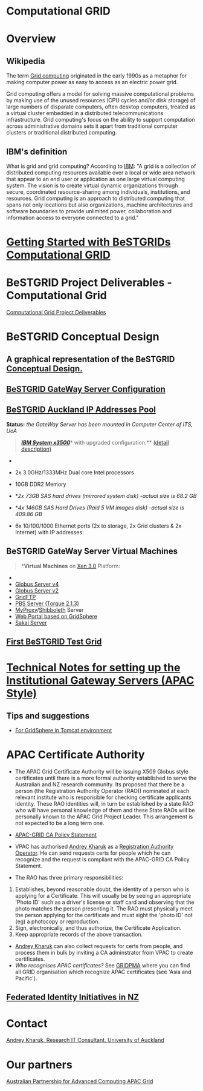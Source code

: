 # Computational GRID

# Overview

## Wikipedia

The term [Grid computing](http://en.wikipedia.org/wiki/Computational_Grid) originated in the early 1990s as a metaphor for making computer power as easy to access as an electric power grid.

Grid computing offers a model for solving massive computational problems by making use of the unused resources (CPU cycles and/or disk storage) of large numbers of disparate computers, often desktop computers, treated as a virtual cluster embedded in a distributed telecommunications infrastructure. Grid computing's focus on the ability to support computation across administrative domains sets it apart from traditional computer clusters or traditional distributed computing.

## IBM's definition

What is grid and grid computing? According to [IBM](http://www-128.ibm.com/developerworks/grid/library/gr-grid1/): "A grid is a collection of distributed computing resources available over a local or wide area network that appear to an end user or application as one large virtual computing system. The vision is to create virtual dynamic organizations through secure, coordinated resource-sharing among individuals, institutions, and resources. Grid computing is an approach to distributed computing that spans not only locations but also organizations, machine architectures and software boundaries to provide unlimited power, collaboration and information access to everyone connected to a grid."

# [Getting Started with BeSTGRIDs Computational GRID](/wiki/spaces/BeSTGRID/pages/3818228457)

# BeSTGRID Project Deliverables - Computational Grid

[Computational Grid Project Deliverables](/wiki/spaces/BeSTGRID/pages/3818228961)

# BeSTGRID Conceptual Design

## A graphical representation of the BeSTGRID [Conceptual Design.](/wiki/download/attachments/3818228944/BeSTGRID-Conceptual-Designv03.pdf?version=1&modificationDate=1539354288000&cacheVersion=1&api=v2)

## [BeSTGRID GateWay Server Configuration](https://reannz.atlassian.net/wiki/pages/createpage.action?spaceKey=BeSTGRID&title=The_GateWay_Configuration&linkCreation=true&fromPageId=3818228944) 

## [BeSTGRID Auckland IP Addresses Pool](/wiki/spaces/BeSTGRID/pages/3818228780) 

**Status:** *the GateWay Server has been mounted in Computer Center of ITS, UoA*

>  ***[IBM System x3500](http://www-03.ibm.com/systems/x/tower/x3500/index.html)**** with upgraded configuration:** [(detail description)](https://reannz.atlassian.net/wiki/pages/createpage.action?spaceKey=BeSTGRID&title=The_GateWay_Configuration&linkCreation=true&fromPageId=3818228944)

- 
- 2x 3.0GHz/1333MHz Dual core Intel processors
- 10GB DDR2 Memory
- **2x 73GB SAS hard drives (mirrored system disk) -*actual size is 68.2 GB**
- **4x 146GB SAS Hard Drives (Raid 5 VM images disk) -*actual size is 409.86 GB**
	
- 6x 10/100/1000 Ethernet ports (2x to storage, 2x Grid clusters & 2x Internet) with IP addresses:

## BeSTGRID GateWay Server Virtual Machines

>  ***Virtual Machines** on [Xen 3.0](http://www.xensource.com/products/xen/) Platform:

- 
- [Globus Server v4](http://www-unix.globus.org/toolkit/docs/4.0/)
- [Globus Server v2](http://www.globus.org/toolkit/docs/2.4/)
- [GridFTP](http://www-unix.globus.org/toolkit/docs/4.0/data/gridftp/)
- [PBS Server (Torque 2.1.3)](http://www.clusterresources.com/pages/products/torque-resource-manager.php)
- [MyProxy](http://grid.ncsa.uiuc.edu/myproxy/)/[Shibboleth](http://shibboleth.internet2.edu/) Server
- [Web Portal based on GridSphere](http://www.gridsphere.org/gridsphere/gridsphere?cid=2)
- [Sakai Server](http://www.sakaiproject.org/)

## [First BeSTGRID Test Grid](/wiki/spaces/BeSTGRID/pages/3818228493)

# [Technical Notes for setting up the Institutional Gateway Servers (APAC Style)](https://reannz.atlassian.net/wiki/404?key%3Dbestgrid.org%3Bsearch%3Fq%3DUser__Vladimir)

## Tips and suggestions

- [For GridSphere in Tomcat environment](https://reannz.atlassian.net/wiki/pages/createpage.action?spaceKey=BeSTGRID&title=GridSphere_Tomcat&linkCreation=true&fromPageId=3818228944)

# APAC Certificate Authority

- The APAC Grid Certificate Authority will be issuing X509 Globus style certificates until there is a more formal authority established to serve the Australian and NZ research community. Its proposed that there be a person (the Registration Authority Operator (RAO)) nominated at each relevant institute who is responsible for checking certificate applicants identity. These RAO identities will, in turn be established by a state RAO who will have personal knowledge of them and these State RAOs will be personally known to the APAC Grid Project Leader. This arrangement is not expected to be a long term one.

- [APAC-GRID CA Policy Statement](http://www.vpac.org/twiki/bin/view/APACgrid/CaPolicy_1_3)
- VPAC has authorised [Andrey Kharuk](https://reannz.atlassian.net/wiki/404?key%3Dbestgrid.org%3Bsearch%3Fq%3DUser__Akha103) as a [Registration Authority Operator](http://www.vpac.org/twiki/bin/view/APACgrid/RaoDescriptor). He can send requests certs for people which he can recognize and the request is compliant with the APAC-GRID CA Policy Statement.

- The RAO has three primary responsibilities:

1. Establishes, beyond reasonable doubt, the identity of a person who is applying for a Certificate. This will usually be by seeing an appropriate 'Photo ID' such as a driver's license or staff card and observing that the photo matches the person presenting it. The RAO must physically meet the person applying for the certificate and must sight the 'photo ID' not (eg) a photocopy or reproduction.
2. Sign, electronically, and thus authorize, the Certificate Application.
3. Keep appropriate records of the above transaction.

- [Andrey Kharuk](https://reannz.atlassian.net/wiki/404?key%3Dbestgrid.org%3Bsearch%3Fq%3DUser__Akha103) can also collect requests for certs from people, and process them in bulk by inviting a CA adminstrator from VPAC to create certificates.
- *Who recognises APAC certificates?* See [GRIDPMA](http://www.gridpma.org) where you can find all GRID organisation which recognize APAC certificates (see 'Asia and Pacific').

## [Federated Identity Initiatives in NZ](/wiki/spaces/BeSTGRID/pages/3818228589)

# Contact

[Andrey Kharuk, Research IT Consultant, University of Auckland](https://reannz.atlassian.net/wiki/404?key%3Dbestgrid.org%3Bsearch%3Fq%3DUser__Akha103)

# Our partners

[Australian Partnership for Advanced Computing APAC Grid](http://www.grid.apac.edu.au/)
